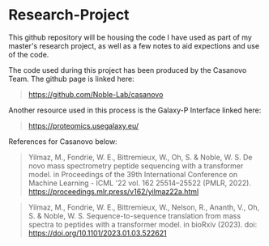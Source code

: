 # Research-Project
This github repository will be housing the code I have used as part of my master's research project, as well as a few notes to aid expections and use of the code. 

The code used during this project has been produced by the Casanovo Team. The github page is linked here:
 > https://github.com/Noble-Lab/casanovo

Another resource used in this process is the Galaxy-P Interface linked here: 
 > https://proteomics.usegalaxy.eu/ 

References for Casanovo below:

  > Yilmaz, M., Fondrie, W. E., Bittremieux, W., Oh, S. & Noble, W. S. De novo mass spectrometry peptide sequencing with a transformer model. in Proceedings of the 39th International Conference on Machine Learning - ICML '22 vol. 162 25514–25522 (PMLR, 2022). https://proceedings.mlr.press/v162/yilmaz22a.html


  > Yilmaz, M., Fondrie, W. E., Bittremieux, W., Nelson, R., Ananth, V., Oh, S. & Noble, W. S. Sequence-to-sequence translation from mass spectra to peptides with a transformer model. in bioRxiv (2023).
doi: https://doi.org/10.1101/2023.01.03.522621
